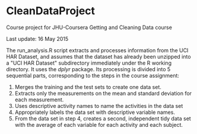 # CleanDataProject
Course project for JHU-Coursera Getting and Cleaning Data course

Last update: 16 May 2015

The run_analysis.R script extracts and processes information from the UCI HAR Dataset, and assumes that
the dataset has already been unzipped into a "UCI HAR Dataset" subdirectory immediately under the R
working directory. It uses the *dplyr* package. Its processing is divided into 5 sequential parts, corresponding
to the steps in the course assignment: 
1. Merges the training and the test sets to create one data set.
2. Extracts only the measurements on the mean and standard deviation for each measurement. 
3. Uses descriptive activity names to name the activities in the data set
4. Appropriately labels the data set with descriptive variable names. 
5. From the data set in step 4, creates a second, independent tidy data set 
with the average of each variable for each activity and each subject.
